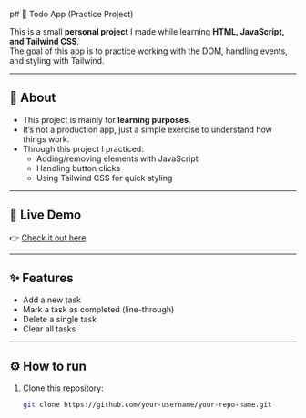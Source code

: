 p# 📝 Todo App (Practice Project)

This is a small **personal project** I made while learning **HTML, JavaScript, and Tailwind CSS**.  
The goal of this app is to practice working with the DOM, handling events, and styling with Tailwind.  

---

## 📜 About
- This project is mainly for **learning purposes**.  
- It’s not a production app, just a simple exercise to understand how things work.  
- Through this project I practiced:
  - Adding/removing elements with JavaScript
  - Handling button clicks
  - Using Tailwind CSS for quick styling

---

## 🚀 Live Demo
👉 [Check it out here](https://deptraiphongnhanhkep2.github.io/todo-app)  


---

## ✨ Features
- Add a new task  
- Mark a task as completed (line-through)  
- Delete a single task  
- Clear all tasks  

---

## ⚙️ How to run
1. Clone this repository:
   ```bash
   git clone https://github.com/your-username/your-repo-name.git

